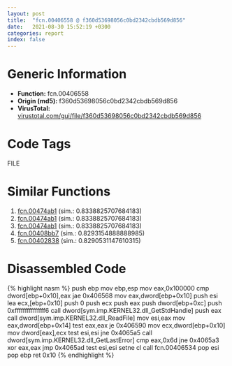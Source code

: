 ```yaml
---
layout: post
title:  "fcn.00406558 @ f360d53698056c0bd2342cbdb569d856"
date:   2021-08-30 15:52:19 +0300
categories: report
index: false
---
```


# Generic Information
- **Function:** fcn.00406558
- **Origin (md5):** f360d53698056c0bd2342cbdb569d856
- **VirusTotal:** [virustotal.com/gui/file/f360d53698056c0bd2342cbdb569d856][virustotal_ref]

# Code Tags
<span class="tag" id="FILE">FILE</span>


# Similar Functions

1. [fcn.00474ab1][similar_1_ref] (sim.: 0.8338825707684183)
2. [fcn.00474ab1][similar_2_ref] (sim.: 0.8338825707684183)
3. [fcn.00474ab1][similar_3_ref] (sim.: 0.8338825707684183)
4. [fcn.00408bb7][similar_4_ref] (sim.: 0.8293154888888985)
5. [fcn.00402838][similar_5_ref] (sim.: 0.8290531147610315)


# Disassembled Code

{% highlight nasm %}
push ebp
mov ebp,esp
mov eax,0x100000
cmp dword[ebp+0x10],eax
jae 0x406568
mov eax,dword[ebp+0x10]
push esi
lea ecx,[ebp+0x10]
push 0
push ecx
push eax
push dword[ebp+0xc]
push 0xfffffffffffffff6
call dword[sym.imp.KERNEL32.dll_GetStdHandle]
push eax
call dword[sym.imp.KERNEL32.dll_ReadFile]
mov esi,eax
mov eax,dword[ebp+0x14]
test eax,eax
je 0x406590
mov ecx,dword[ebp+0x10]
mov dword[eax],ecx
test esi,esi
jne 0x4065a5
call dword[sym.imp.KERNEL32.dll_GetLastError]
cmp eax,0x6d
jne 0x4065a3
xor eax,eax
jmp 0x4065ad
test esi,esi
setne cl
call fcn.00406534
pop esi
pop ebp
ret 0x10
{% endhighlight %}


[similar_1_ref]: /report/fcn.00474ab1@fb9b7d22bc1c143ac66b0575cbdd088d
[similar_2_ref]: /report/fcn.00474ab1@152885a790b99953ce23874f0947b7bd
[similar_3_ref]: /report/fcn.00474ab1@912f1d013a0d6151bc7a7cef6da1b2a0
[similar_4_ref]: /report/fcn.00408bb7@623952564c193310b2e5c9b0fe299d07
[similar_5_ref]: /report/fcn.00402838@56a02334aea008c131d2741a089910fb
[virustotal_ref]: https://www.virustotal.com/gui/file/f360d53698056c0bd2342cbdb569d856